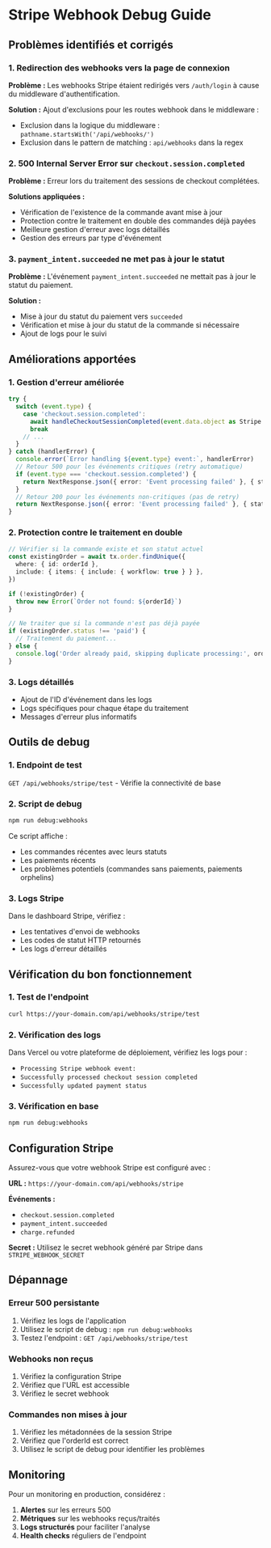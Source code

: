 # Stripe Webhook Debug Guide

## Problèmes identifiés et corrigés

### 1. Redirection des webhooks vers la page de connexion

**Problème :** Les webhooks Stripe étaient redirigés vers `/auth/login` à cause du middleware d'authentification.

**Solution :** Ajout d'exclusions pour les routes webhook dans le middleware :

- Exclusion dans la logique du middleware : `pathname.startsWith('/api/webhooks/')`
- Exclusion dans le pattern de matching : `api/webhooks` dans la regex

### 2. 500 Internal Server Error sur `checkout.session.completed`

**Problème :** Erreur lors du traitement des sessions de checkout complétées.

**Solutions appliquées :**

- Vérification de l'existence de la commande avant mise à jour
- Protection contre le traitement en double des commandes déjà payées
- Meilleure gestion d'erreur avec logs détaillés
- Gestion des erreurs par type d'événement

### 3. `payment_intent.succeeded` ne met pas à jour le statut

**Problème :** L'événement `payment_intent.succeeded` ne mettait pas à jour le statut du paiement.

**Solution :**

- Mise à jour du statut du paiement vers `succeeded`
- Vérification et mise à jour du statut de la commande si nécessaire
- Ajout de logs pour le suivi

## Améliorations apportées

### 1. Gestion d'erreur améliorée

```typescript
try {
  switch (event.type) {
    case 'checkout.session.completed':
      await handleCheckoutSessionCompleted(event.data.object as Stripe.Checkout.Session)
      break
    // ...
  }
} catch (handlerError) {
  console.error(`Error handling ${event.type} event:`, handlerError)
  // Retour 500 pour les événements critiques (retry automatique)
  if (event.type === 'checkout.session.completed') {
    return NextResponse.json({ error: 'Event processing failed' }, { status: 500 })
  }
  // Retour 200 pour les événements non-critiques (pas de retry)
  return NextResponse.json({ error: 'Event processing failed' }, { status: 200 })
}
```

### 2. Protection contre le traitement en double

```typescript
// Vérifier si la commande existe et son statut actuel
const existingOrder = await tx.order.findUnique({
  where: { id: orderId },
  include: { items: { include: { workflow: true } } },
})

if (!existingOrder) {
  throw new Error(`Order not found: ${orderId}`)
}

// Ne traiter que si la commande n'est pas déjà payée
if (existingOrder.status !== 'paid') {
  // Traitement du paiement...
} else {
  console.log('Order already paid, skipping duplicate processing:', orderId)
}
```

### 3. Logs détaillés

- Ajout de l'ID d'événement dans les logs
- Logs spécifiques pour chaque étape du traitement
- Messages d'erreur plus informatifs

## Outils de debug

### 1. Endpoint de test

`GET /api/webhooks/stripe/test` - Vérifie la connectivité de base

### 2. Script de debug

```bash
npm run debug:webhooks
```

Ce script affiche :

- Les commandes récentes avec leurs statuts
- Les paiements récents
- Les problèmes potentiels (commandes sans paiements, paiements orphelins)

### 3. Logs Stripe

Dans le dashboard Stripe, vérifiez :

- Les tentatives d'envoi de webhooks
- Les codes de statut HTTP retournés
- Les logs d'erreur détaillés

## Vérification du bon fonctionnement

### 1. Test de l'endpoint

```bash
curl https://your-domain.com/api/webhooks/stripe/test
```

### 2. Vérification des logs

Dans Vercel ou votre plateforme de déploiement, vérifiez les logs pour :

- `Processing Stripe webhook event:`
- `Successfully processed checkout session completed`
- `Successfully updated payment status`

### 3. Vérification en base

```bash
npm run debug:webhooks
```

## Configuration Stripe

Assurez-vous que votre webhook Stripe est configuré avec :

**URL :** `https://your-domain.com/api/webhooks/stripe`

**Événements :**

- `checkout.session.completed`
- `payment_intent.succeeded`
- `charge.refunded`

**Secret :** Utilisez le secret webhook généré par Stripe dans `STRIPE_WEBHOOK_SECRET`

## Dépannage

### Erreur 500 persistante

1. Vérifiez les logs de l'application
2. Utilisez le script de debug : `npm run debug:webhooks`
3. Testez l'endpoint : `GET /api/webhooks/stripe/test`

### Webhooks non reçus

1. Vérifiez la configuration Stripe
2. Vérifiez que l'URL est accessible
3. Vérifiez le secret webhook

### Commandes non mises à jour

1. Vérifiez les métadonnées de la session Stripe
2. Vérifiez que l'orderId est correct
3. Utilisez le script de debug pour identifier les problèmes

## Monitoring

Pour un monitoring en production, considérez :

1. **Alertes** sur les erreurs 500
2. **Métriques** sur les webhooks reçus/traités
3. **Logs structurés** pour faciliter l'analyse
4. **Health checks** réguliers de l'endpoint
